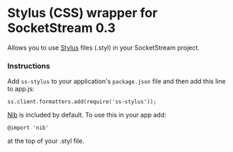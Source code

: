 # Stylus (CSS) wrapper for SocketStream 0.3

Allows you to use [Stylus](http://learnboost.github.com/stylus) files (.styl) in your SocketStream project.


### Instructions

Add `ss-stylus` to your application's `package.json` file and then add this line to app.js:

    ss.client.formatters.add(require('ss-stylus'));

[Nib](http://visionmedia.github.com/nib) is included by default. To use this in your app add:

    @import 'nib'

at the top of your .styl file.

